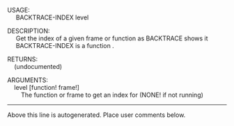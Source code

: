 USAGE:  
&nbsp;&nbsp;&nbsp;&nbsp;&nbsp;BACKTRACE-INDEX&nbsp;level&nbsp;  
  
DESCRIPTION:  
&nbsp;&nbsp;&nbsp;&nbsp;&nbsp;Get&nbsp;the&nbsp;index&nbsp;of&nbsp;a&nbsp;given&nbsp;frame&nbsp;or&nbsp;function&nbsp;as&nbsp;BACKTRACE&nbsp;shows&nbsp;it  
&nbsp;&nbsp;&nbsp;&nbsp;&nbsp;BACKTRACE-INDEX&nbsp;is&nbsp;a&nbsp;function&nbsp;.  
  
RETURNS:  
&nbsp;&nbsp;&nbsp;&nbsp;(undocumented)  
  
ARGUMENTS:  
&nbsp;&nbsp;&nbsp;&nbsp;level&nbsp;[function!&nbsp;frame!]  
&nbsp;&nbsp;&nbsp;&nbsp;&nbsp;&nbsp;&nbsp;&nbsp;The&nbsp;function&nbsp;or&nbsp;frame&nbsp;to&nbsp;get&nbsp;an&nbsp;index&nbsp;for&nbsp;(NONE!&nbsp;if&nbsp;not&nbsp;running)  
___
Above this line is autogenerated. Place user comments below.